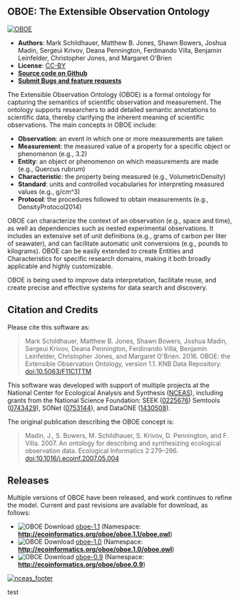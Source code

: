 ## OBOE: The Extensible Observation Ontology

[![OBOE](https://img.shields.io/badge/oboe-1.1-blue.svg?style=plastic)](http://github.com/NCEAS/oboe)

- **Authors**: Mark Schildhauer, Matthew B. Jones, Shawn Bowers, Joshua Madin, Sergeui Krivov, Deana Pennington, Ferdinando Villa, Benjamin Leinfelder, Christopher Jones, and Margaret O'Brien
- **License**: [CC-BY](http://creativecommons.org/licenses/by/3.0/)
- [**Source code on Github**](https://github.com/NCEAS/oboe)
- [**Submit Bugs and feature requests**](https://github.com/NCEAS/oboe/issues)

The Extensible Observation Ontology (OBOE) is a formal ontology for capturing the semantics of scientific observation and measurement. The ontology supports researchers to add detailed semantic annotations to scientific data, thereby clarifying the inherent meaning of scientific observations. The main concepts in OBOE include:

- **Observation**: an event in which one or more measurements are taken
- **Measurement**: the measured value of a property for a specific object or phenomenon (e.g., 3.2)
- **Entity**: an object or phenomenon on which measurements are made (e.g., Quercus rubrum)
- **Characteristic**: the property being measured (e.g., VolumetricDensity)
- **Standard**: units and controlled vocabularies for interpreting measured values (e.g., g/cm^3)
- **Protocol**: the procedures followed to obtain measurements (e.g., DensityProtocol2014)

OBOE can characterize the context of an observation (e.g., space and time), as well as dependencies such as nested experimental observations. It includes an extensive set of unit definitions (e.g., grams of carbon per liter of seawater), and can facilitate automatic unit conversions (e.g., pounds to kilograms). OBOE can be easily extended to create Entities and Characteristics for specific research domains, making it both broadly applicable and highly customizable.

OBOE is being used to improve data interpretation, facilitate reuse, and create precise and effective systems for data search and discovery.

## Citation and Credits

Please cite this software as:

> Mark Schildhauer, Matthew B. Jones, Shawn Bowers, Joshua Madin, Sergeui Krivov, Deana Pennington, Ferdinando Villa, Benjamin Leinfelder, Christopher Jones, and Margaret O'Brien. 2016. OBOE: the Extensible Observation Ontology, version 1.1. KNB Data Repository. [doi:10.5063/F11C1TTM](http://doi.org/10.5063/F11C1TTM)

This software was developed with support of multiple projects at the National Center for Ecological Analysis and Synthesis ([NCEAS](http://www.nceas.ucsb.edu)), including grants from the National Science Foundation: SEEK ([0225676](https://www.nsf.gov/awardsearch/showAward?AWD_ID=0225676)) Semtools ([0743429](https://www.nsf.gov/awardsearch/showAward?AWD_ID=0743429)), SONet ([0753144](https://www.nsf.gov/awardsearch/showAward?AWD_ID=0753144)), and DataONE ([1430508](https://www.nsf.gov/awardsearch/showAward?AWD_ID=1430508)).

The original publication describing the OBOE concept is:

> Madin, J., S. Bowers, M. Schildhauer, S. Krivov, D. Pennington, and F. Villa. 2007. An ontology for describing and synthesizing ecological observation data. Ecological Informatics 2:279–296. [doi:10.1016/j.ecoinf.2007.05.004](http://doi.org/10.1016/j.ecoinf.2007.05.004)

## Releases
Multiple versions of OBOE have been released, and work continues to refine the model.  Current and past revisions are available for download, as follows:

- ![OBOE](https://img.shields.io/badge/oboe-1.1-blue.svg?style=plastic) Download [oboe-1.1](https://github.com/NCEAS/oboe/tree/OBOE_1_1_BRANCH) (Namespace: __http://ecoinformatics.org/oboe/oboe.1.1/oboe.owl__)
- ![OBOE](https://img.shields.io/badge/oboe-1.0-blue.svg?style=plastic) Download [oboe-1.0](https://github.com/NCEAS/oboe/releases/tag/OBOE_1_0) (Namespace: __http://ecoinformatics.org/oboe/oboe.1.0/oboe.owl__)
- ![OBOE](https://img.shields.io/badge/oboe-0.9-blue.svg?style=plastic) Download [oboe-0.9](https://github.com/NCEAS/oboe/releases/tag/OBOE_0_9) (Namespace: __http://ecoinformatics.org/oboe/oboe.0.9__)

[![nceas_footer](https://www.nceas.ucsb.edu/files/newLogo_0.png)](http://www.nceas.ucsb.edu/ecoinfo)

test
